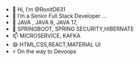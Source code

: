 - 👋 Hi, I’m @RonitD631
- 👀 I’m a Senior Full Stack Developer ...
- 🌱 JAVA , JAVA 8, JAVA 17,
- 💞️ SPRINGBOOT, SPRING SECURITY,HIBERNATE
- 📫 MICROSERVICE, KAFKA
- 😄 HTML,CSS,REACT,MATERIAL UI
- ⚡ On the way to Devoops


